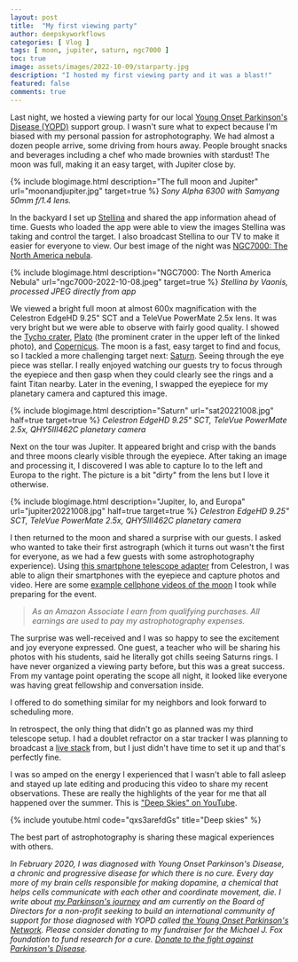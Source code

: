 ```yaml
---
layout: post
title:  "My first viewing party"
author: deepskyworkflows
categories: [ Vlog ]
tags: [ moon, jupiter, saturn, ngc7000 ]
toc: true
image: assets/images/2022-10-09/starparty.jpg
description: "I hosted my first viewing party and it was a blast!"
featured: false
comments: true
---
```


Last night, we hosted a viewing party for our local [Young Onset Parkinson's Disease (YOPD)](https://www.strengthwithparkinsons.com/about) support group. I wasn't sure what to expect because I'm biased with my personal passion for astrophotography. We had almost a dozen people arrive, some driving from hours away. People brought snacks and beverages including a chef who made brownies with stardust! The moon was full, making it an easy target, with Jupiter close by.

{% include blogimage.html description="The full moon and Jupiter" url="moonandjupiter.jpg" target=true %}
_Sony Alpha 6300 with Samyang 50mm f/1.4 lens._

In the backyard I set up [Stellina](https://deepskyworkflows.com/gallery/?telescope=Stellina) and shared the app information ahead of time. Guests who loaded the app were able to view the images Stellina was taking and control the target. I also broadcast Stellina to our TV to make it easier for everyone to view. Our best image of the night was [NGC7000: The North America nebula](https://deepskyworkflows.com/gallery/ngc7000-full/).

{% include blogimage.html description="NGC7000: The North America Nebula" url="ngc7000-2022-10-08.jpeg" target=true %}
_Stellina by Vaonis, processed JPEG directly from app_

We viewed a bright full moon at almost 600x magnification with the Celestron EdgeHD 9.25" SCT and a TeleVue PowerMate 2.5x lens. It was very bright but we were able to observe with fairly good quality. I showed the [Tycho crater](http://localhost:4000/gallery/?q=tycho), [Plato](http://localhost:4000/gallery/mooncorner/) (the prominent crater in the upper left of the linked photo), and [Copernicus](http://localhost:4000/gallery/?q=copernicus). The moon is a fast, easy target to find and focus, so I tackled a more challenging target next: [Saturn](http://localhost:4000/gallery/?q=saturn). Seeing through the eye piece was stellar. I really enjoyed watching our guests try to focus through the eyepiece and then gasp when they could clearly see the rings and a faint Titan nearby. Later in the evening, I swapped the eyepiece for my planetary camera and captured this image.

{% include blogimage.html description="Saturn" url="sat20221008.jpg" half=true target=true %}
_Celestron EdgeHD 9.25" SCT, TeleVue PowerMate 2.5x, QHY5III462C planetary camera_

Next on the tour was Jupiter. It appeared bright and crisp with the bands and three moons clearly visible through the eyepiece. After taking an image and processing it, I discovered I was able to capture Io to the left and Europa to the right. The picture is a bit "dirty" from the lens but I love it otherwise.

{% include blogimage.html description="Jupiter, Io, and Europa" url="jupiter20221008.jpg" half=true target=true %}
_Celestron EdgeHD 9.25" SCT, TeleVue PowerMate 2.5x, QHY5III462C planetary camera_

I then returned to the moon and shared a surprise with our guests. I asked who wanted to take their first astrograph (which it turns out wasn't the first for everyone, as we had a few guests with some astrophotography experience). Using [this smartphone telescope adapter](https://amzn.to/3Tba9bY) from Celestron, I was able to align their smartphones with the eyepiece and capture photos and video. Here are some [example cellphone videos of the moon](https://www.instagram.com/p/CjXOwLfJ_Gx/) I took while preparing for the event.   

> _As an Amazon Associate I earn from qualifying purchases. All earnings are used to pay my astrophotography expenses._

The surprise was well-received and I was so happy to see the excitement and joy everyone expressed. One guest, a teacher who will be sharing his photos with his students, said he literally got chills seeing Saturns rings. I have never organized a viewing party before, but this was a great success. From my vantage point operating the scope all night, it looked like everyone was having great fellowship and conversation inside.

I offered to do something similar for my neighbors and look forward to scheduling more. 

In retrospect, the only thing that didn't go as planned was my third telescope setup. I had a doublet refractor on a star tracker I was planning to broadcast a [live stack](https://www.sharpcap.co.uk/sharpcap/features/live-stacking) from, but I just didn't have time to set it up and that's perfectly fine.

I was so amped on the energy I experienced that I wasn't able to fall asleep and stayed up late editing and producing this video to share my recent observations. These are really the highlights of the year for me that all happened over the summer. This is ["Deep Skies" on YouTube](https://youtu.be/qxs3arefdGs).

{% include youtube.html code="qxs3arefdGs" title="Deep skies" %}

The best part of astrophotography is sharing these magical experiences with others.

_In February 2020, I was diagnosed with Young Onset Parkinson's Disease, a chronic and progressive disease for which there is no cure. Every day more of my brain cells responsible for making dopamine, a chemical that helps cells communicate with each other and coordinate movement, die. I write about [my Parkinson's journey](https://www.strengthwithparkinsons.com/) and am currently on the Board of Directors for a non-profit seeking to build an international community of support for those diagnosed with YOPD called [the Young Onset Parkinson's Network](https://yopnetwork.org). Please consider donating to my fundraiser for the Michael J. Fox foundation to fund research for a cure. [Donate to the fight against Parkinson's Disease](https://youmeandpd.org/donate)._
